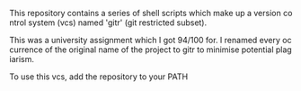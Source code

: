 This repository contains a series of shell scripts which make up a version control system (vcs) named 'gitr' (git restricted subset).

This was a university assignment which I got 94/100 for. I renamed every occurrence of the original name of the project to gitr to minimise potential plagiarism.

To use this vcs, add the repository to your PATH